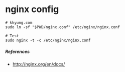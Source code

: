 nginx config
=====

```shell
# kkyung.com
sudo ln -sf "$PWD/nginx.conf" /etc/nginx/nginx.conf

# Test
sudo nginx -t -c /etc/nginx/nginx.conf
```

##### References
- <http://nginx.org/en/docs/>
